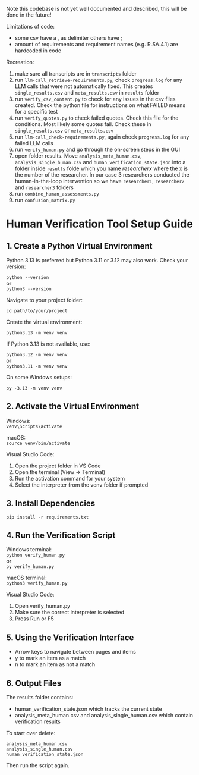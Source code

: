 Note this codebase is not yet well documented and described, this will be done in the future!


Limitations of code:
- some csv have a , as delimiter others have ;
- amount of requirements and requirement names (e.g. R.SA.4.1) are hardcoded in code





Recreation:
1. make sure all transcripts are in `transcripts` folder
2. run `llm-call_retrieve-requirements.py`, check `progress.log` for any LLM calls that were not automatically fixed. This creates `single_results.csv` and `meta_results.csv` in `results` folder
3. run `verify_csv_content.py` to check for any issues in the csv files created. Check the python file for instructions on what FAILED means for a specific test
4. run `verify_quotes.py` to check failed quotes. Check this file for the conditions. Most likely some quotes fail. Check these in `single_results.csv` or `meta_results.csv`
5. run `llm-call_check-requirements.py`, again check `progress.log` for any failed LLM calls
6. run `verify_human.py` and go through the on-screen steps in the GUI
7. open folder results. Move `analysis_meta_human.csv`, `analysis_single_human.csv` and `human_verification_state.json` into a folder inside `results` folde which you name _researcherx_ where the x is the number of the researcher. In our case 3 researchers conducted the human-in-the-loop intervention so we have `researcher1`, `researcher2` and `researcher3` folders
8. run `combine_human_assessments.py`
9. run `confusion_matrix.py`



# Human Verification Tool Setup Guide

## 1. Create a Python Virtual Environment

Python 3.13 is preferred but Python 3.11 or 3.12 may also work. Check your version:

`python --version`  
or  
`python3 --version`

Navigate to your project folder:

`cd path/to/your/project`

Create the virtual environment:

`python3.13 -m venv venv`

If Python 3.13 is not available, use:

`python3.12 -m venv venv`  
or  
`python3.11 -m venv venv`

On some Windows setups:

`py -3.13 -m venv venv`

## 2. Activate the Virtual Environment

Windows:  
`venv\Scripts\activate`

macOS:  
`source venv/bin/activate`

Visual Studio Code:  
1. Open the project folder in VS Code  
2. Open the terminal (View → Terminal)  
3. Run the activation command for your system  
4. Select the interpreter from the venv folder if prompted

## 3. Install Dependencies

`pip install -r requirements.txt`

## 4. Run the Verification Script

Windows terminal:  
`python verify_human.py`  
or  
`py verify_human.py`

macOS terminal:  
`python3 verify_human.py`

Visual Studio Code:  
1. Open verify_human.py  
2. Make sure the correct interpreter is selected  
3. Press Run or F5

## 5. Using the Verification Interface

- Arrow keys to navigate between pages and items  
- y to mark an item as a match  
- n to mark an item as not a match

## 6. Output Files

The results folder contains:  
- human_verification_state.json which tracks the current state  
- analysis_meta_human.csv and analysis_single_human.csv which contain verification results

To start over delete:

`analysis_meta_human.csv`  
`analysis_single_human.csv`  
`human_verification_state.json`

Then run the script again.
